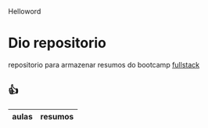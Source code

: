 Helloword

# Dio repositorio

repositorio para armazenar resumos do bootcamp [fullstack]("https://dio.me")

## 👍
|aulas|resumos|
|-----|-------|
